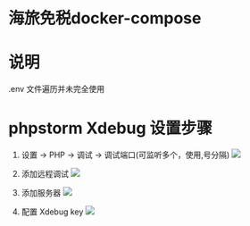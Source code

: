 # 海旅免税docker-compose

# 说明
.env 文件遍历并未完全使用


# phpstorm Xdebug 设置步骤
1. 设置 -> PHP -> 调试 -> 调试端口(可监听多个，使用,号分隔)
![](https://photo.findcat.cn/uPic/FQ8YEg.png)

2. 添加远程调试
![](https://photo.findcat.cn/uPic/j58hqG.png)

3. 添加服务器
![](https://photo.findcat.cn/uPic/6i6oDC.png)

4. 配置 Xdebug key
![](https://photo.findcat.cn/uPic/nwM9Cl.png)